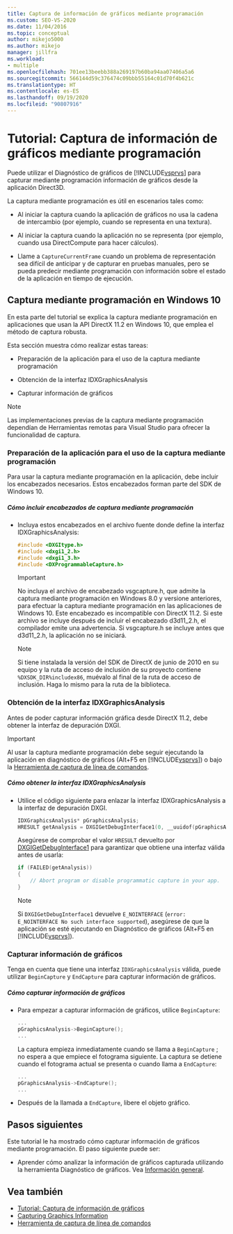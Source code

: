 ```yaml
---
title: Captura de información de gráficos mediante programación
ms.custom: SEO-VS-2020
ms.date: 11/04/2016
ms.topic: conceptual
author: mikejo5000
ms.author: mikejo
manager: jillfra
ms.workload:
- multiple
ms.openlocfilehash: 701ee13beebb388a269197b60ba94aa07406a5a6
ms.sourcegitcommit: 566144d59c376474c09bbb55164c01d70f4b621c
ms.translationtype: HT
ms.contentlocale: es-ES
ms.lasthandoff: 09/19/2020
ms.locfileid: "90807916"
---
```

# <a name="walkthrough-capturing-graphics-information-programmatically"></a>Tutorial: Captura de información de gráficos mediante programación
Puede utilizar el Diagnóstico de gráficos de [!INCLUDE[vsprvs](../../code-quality/includes/vsprvs_md.md)] para capturar mediante programación información de gráficos desde la aplicación Direct3D.

La captura mediante programación es útil en escenarios tales como:

- Al iniciar la captura cuando la aplicación de gráficos no usa la cadena de intercambio (por ejemplo, cuando se representa en una textura).

- Al iniciar la captura cuando la aplicación no se representa (por ejemplo, cuando usa DirectCompute para hacer cálculos).

- Llame a `CaptureCurrentFrame` cuando un problema de representación sea difícil de anticipar y de capturar en pruebas manuales, pero se pueda predecir mediante programación con información sobre el estado de la aplicación en tiempo de ejecución.

## <a name="programmatic-capture-in-windows-10"></a><a name="CaptureDX11_2"></a> Captura mediante programación en Windows 10
En esta parte del tutorial se explica la captura mediante programación en aplicaciones que usan la API DirectX 11.2 en Windows 10, que emplea el método de captura robusta.

Esta sección muestra cómo realizar estas tareas:

- Preparación de la aplicación para el uso de la captura mediante programación

- Obtención de la interfaz IDXGraphicsAnalysis

- Capturar información de gráficos

> [!NOTE]
> Las implementaciones previas de la captura mediante programación dependían de Herramientas remotas para Visual Studio para ofrecer la funcionalidad de captura.

### <a name="preparing-your-app-to-use-programmatic-capture"></a>Preparación de la aplicación para el uso de la captura mediante programación
Para usar la captura mediante programación en la aplicación, debe incluir los encabezados necesarios. Estos encabezados forman parte del SDK de Windows 10.

##### <a name="to-include-programmatic-capture-headers"></a>Cómo incluir encabezados de captura mediante programación

- Incluya estos encabezados en el archivo fuente donde define la interfaz IDXGraphicsAnalysis:

    ```cpp
    #include <DXGItype.h>
    #include <dxgi1_2.h>
    #include <dxgi1_3.h>
    #include <DXProgrammableCapture.h>
    ```

    > [!IMPORTANT]
    > No incluya el archivo de encabezado vsgcapture.h, que admite la captura mediante programación en Windows 8.0 y versione anteriores, para efectuar la captura mediante programación en las aplicaciones de Windows 10. Este encabezado es incompatible con DirectX 11.2. Si este archivo se incluye después de incluir el encabezado d3d11_2.h, el compilador emite una advertencia. Si vsgcapture.h se incluye antes que d3d11_2.h, la aplicación no se iniciará.

    > [!NOTE]
    > Si tiene instalada la versión del SDK de DirectX de junio de 2010 en su equipo y la ruta de acceso de inclusión de su proyecto contiene `%DXSDK_DIR%includex86`, muévalo al final de la ruta de acceso de inclusión. Haga lo mismo para la ruta de la biblioteca.

### <a name="getting-the-idxgraphicsanalysis-interface"></a>Obtención de la interfaz IDXGraphicsAnalysis
Antes de poder capturar información gráfica desde DirectX 11.2, debe obtener la interfaz de depuración DXGI.

> [!IMPORTANT]
> Al usar la captura mediante programación debe seguir ejecutando la aplicación en diagnóstico de gráficos (Alt+F5 en [!INCLUDE[vsprvs](../../code-quality/includes/vsprvs_md.md)]) o bajo la [Herramienta de captura de línea de comandos](command-line-capture-tool.md).

##### <a name="to-get-the-idxgraphicsanalysis-interface"></a>Cómo obtener la interfaz IDXGraphicsAnalysis

- Utilice el código siguiente para enlazar la interfaz IDXGraphicsAnalysis a la interfaz de depuración DXGI.

  ```cpp
  IDXGraphicsAnalysis* pGraphicsAnalysis;
  HRESULT getAnalysis = DXGIGetDebugInterface1(0, __uuidof(pGraphicsAnalysis), reinterpret_cast<void**>(&pGraphicsAnalysis));
  ```

  Asegúrese de comprobar el valor `HRESULT` devuelto por [DXGIGetDebugInterface1](/windows/desktop/api/dxgi1_3/nf-dxgi1_3-dxgigetdebuginterface1) para garantizar que obtiene una interfaz válida antes de usarla:

  ```cpp
  if (FAILED(getAnalysis))
  {
      // Abort program or disable programmatic capture in your app.
  }
  ```

  > [!NOTE]
  > Si `DXGIGetDebugInterface1` devuelve `E_NOINTERFACE` (`error: E_NOINTERFACE No such interface supported`), asegúrese de que la aplicación se esté ejecutando en Diagnóstico de gráficos (Alt+F5 en [!INCLUDE[vsprvs](../../code-quality/includes/vsprvs_md.md)]).

### <a name="capturing-graphics-information"></a>Capturar información de gráficos
Tenga en cuenta que tiene una interfaz `IDXGraphicsAnalysis` válida, puede utilizar `BeginCapture` y `EndCapture` para capturar información de gráficos.

##### <a name="to-capture-graphics-information"></a>Cómo capturar información de gráficos

- Para empezar a capturar información de gráficos, utilice `BeginCapture`:

    ```cpp
    ...
    pGraphicsAnalysis->BeginCapture();
    ...
    ```

    La captura empieza inmediatamente cuando se llama a `BeginCapture` ; no espera a que empiece el fotograma siguiente. La captura se detiene cuando el fotograma actual se presenta o cuando llama a `EndCapture`:

    ```cpp
    ...
    pGraphicsAnalysis->EndCapture();
    ...
    ```

- Después de la llamada a `EndCapture`, libere el objeto gráfico.

## <a name="next-steps"></a>Pasos siguientes
Este tutorial le ha mostrado cómo capturar información de gráficos mediante programación. El paso siguiente puede ser:

- Aprender cómo analizar la información de gráficos capturada utilizando la herramienta Diagnóstico de gráficos. Vea [Información general](overview-of-visual-studio-graphics-diagnostics.md).

## <a name="see-also"></a>Vea también
- [Tutorial: Captura de información de gráficos](walkthrough-capturing-graphics-information.md)
- [Capturing Graphics Information](capturing-graphics-information.md)
- [Herramienta de captura de línea de comandos](command-line-capture-tool.md)
